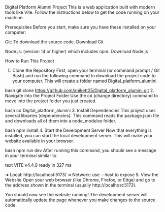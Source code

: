 Digital Platform Alumni Project
This is a web application built with modern tools like Vite. Follow the instructions below to get the code running on your machine.

Prerequisites
Before you start, make sure you have these installed on your computer:

Git: To download the source code. Download Git

Node.js: (version 14 or higher) which includes npm. Download Node.js

How to Run This Project
1. Clone the Repository
First, open your terminal (or command prompt / Git Bash) and run the following command to download the project code to your computer. This will create a folder named Digital_platform_alumini.

bash
git clone https://github.com/anikett35/Digital_platform_alumini.git
2. Navigate into the Project Folder
Use the cd (change directory) command to move into the project folder you just created.

bash
cd Digital_platform_alumini
3. Install Dependencies
This project uses several libraries (dependencies). This command reads the package.json file and downloads all of them into a node_modules folder.

bash
npm install
4. Start the Development Server
Now that everything is installed, you can start the local development server. This will make your website available in your browser.

bash
npm run dev
After running this command, you should see a message in your terminal similar to:

text
  VITE v4.4.9  ready in 327 ms

  ➜  Local:   http://localhost:5173/
  ➜  Network: use --host to expose
5. View the Website
Open your web browser (like Chrome, Firefox, or Edge) and go to the address shown in the terminal (usually http://localhost:5173).

You should now see the website running! The development server will automatically update the page whenever you make changes to the source code.
